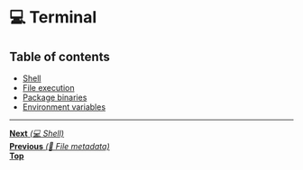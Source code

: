 # 💻 Terminal

## Table of contents

- [Shell](shell.md)
- [File execution](file_execution.md)
- [Package binaries](package_binaries.md)
- [Environment variables](environment_variables.md)

<hr>

[**Next** _(💻 Shell)_](shell.md)\
[**Previous** _(📂 File metadata)_](../3_filesystem/file_metadata.md)\
[**Top**](../../README.md#table-of-contents)
